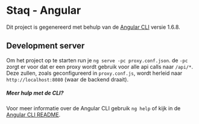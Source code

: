 # Staq - Angular

Dit project is gegenereerd met behulp van de  [Angular CLI](https://github.com/angular/angular-cli) versie 1.6.8.

## Development server

Om het project op te starten run je `ng serve -pc proxy.conf.json`. de `-pc` zorgt er voor dat er een proxy wordt gebruik voor alle api calls naar `/api/*`. Deze zullen, zoals geconfigureerd in `proxy.conf.js`, wordt herleid naar `http://localhost:8080` (waar de backend draait).

##### Meer hulp met de CLI?

Voor meer informatie over de Angular CLI gebruik `ng help` of kijk in de [Angular CLI README](https://github.com/angular/angular-cli/blob/master/README.md).
